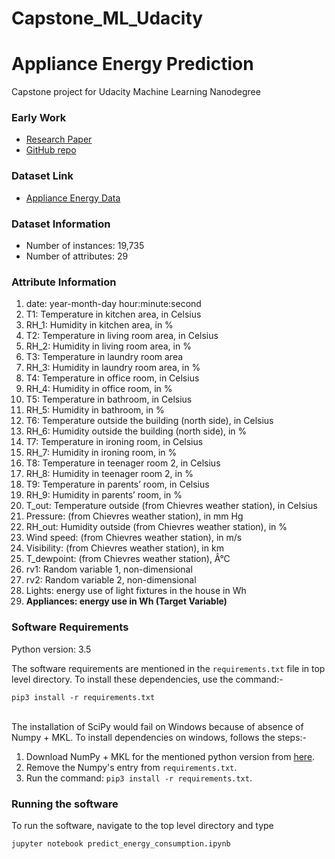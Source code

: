 # Capstone_ML_Udacity
# Appliance Energy Prediction

Capstone project for Udacity Machine Learning Nanodegree

### Early Work

* [Research Paper](http://dx.doi.org/10.1016/j.enbuild.2017.01.083)           <br>
* [GitHub repo](https://github.com/LuisM78/Appliances-energy-prediction-data)

### Dataset Link

* [Appliance Energy Data](http://archive.ics.uci.edu/ml/datasets/Appliances+energy+prediction)

### Dataset Information

* Number of instances: 19,735
* Number of attributes: 29

### Attribute Information

1. date: year-month-day hour:minute:second 
2. T1: Temperature in kitchen area, in Celsius  
3. RH_1: Humidity in kitchen area, in %  
4. T2: Temperature in living room area, in Celsius  
5. RH_2: Humidity in living room area, in %  
6. T3: Temperature in laundry room area  
7. RH_3: Humidity in laundry room area, in %  
8. T4: Temperature in office room, in Celsius  
9. RH_4: Humidity in office room, in %  
10. T5: Temperature in bathroom, in Celsius  
11. RH_5: Humidity in bathroom, in %  
12. T6: Temperature outside the building (north side), in Celsius  
13. RH_6: Humidity outside the building (north side), in %  
14. T7: Temperature in ironing room, in Celsius  
15. RH_7: Humidity in ironing room, in %  
16. T8: Temperature in teenager room 2, in Celsius  
17. RH_8: Humidity in teenager room 2, in %  
18. T9: Temperature in parents’ room, in Celsius  
19. RH_9: Humidity in parents’ room, in %  
20. T_out: Temperature outside (from Chievres weather station), in Celsius  
21. Pressure: (from Chievres weather station), in mm Hg  
22. RH_out: Humidity outside (from Chievres weather station), in %  
23. Wind speed: (from Chievres weather station), in m/s  
24. Visibility: (from Chievres weather station), in km  
25. T_dewpoint: (from Chievres weather station), Â°C  
26. rv1: Random variable 1, non-dimensional 
27. rv2:  Random variable 2, non-dimensional 
28. Lights: energy use of light fixtures in the house in Wh  
29. **Appliances: energy use in Wh  (Target Variable)**

### Software Requirements

Python version: 3.5

The software requirements are mentioned in the `requirements.txt`
 file in top level directory. To install these dependencies, use 
 the command:-
 
```pip3 install -r requirements.txt```

<br>
The installation of SciPy would fail on Windows because of absence of
Numpy + MKL. To install dependencies on windows, follows the steps:-

1. Download NumPy + MKL for the mentioned python version from [here](http://www.lfd.uci.edu/~gohlke/pythonlibs/#numpy).
2. Remove the Numpy's entry from `requirements.txt`.
3. Run the command: ```pip3 install -r requirements.txt```.

### Running the software

To run the software, navigate to the top level directory and type

```jupyter notebook predict_energy_consumption.ipynb```
